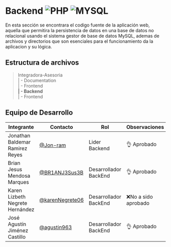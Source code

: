 # Backend ![PHP](https://img.shields.io/badge/PHP-777BB4?style=for-the-badge&logo=php&logoColor=white) ![MYSQL](https://img.shields.io/badge/MySQL-005C84?style=for-the-badge&logo=mysql&logoColor=white)

En esta sección se encontrara el codigo fuente de la aplicación web, aquella que permitira la persistencia de datos en una base de datos no relacional usando el sistema gestor de base de datos MySQL, ademas de archivos y directorios que son esenciales para el funcionamiento da la aplicacion y su lógica.

## Estructura de archivos


>Integradora-Asesoria <br>
>| - Documentation <br>
>| - Frontend <br>
>**| - Backend** <br>
>| - Frontend 

## Equipo de Desarrollo
|Integrante|Contacto|Rol|Observaciones|
|----------|-------|---|-------------|
| Jonathan Baldemar Ramirez Reyes|[@Jon-ram](https://github.com/Jon-ram)|Lider Backend|👌 Aprobado
| Brian Jesus Mendosa Marques|[@BR1ANJ3Sus3B](https://github.com/BR1ANJ3Sus3B)|Desarrollador BackEnd|👌 Aprobado 
| Karen Lizbeth Negrete Hernández|[@karenNegrete06](https://github.com/karenNegrete06)| Desarrollador BackEnd|❌No a sido aprobado
| José Agustín Jiménez Castillo|[@agustin963](https://github.com/agustin963)|Desarrollador BackEnd|👌 Aprobado
